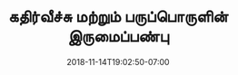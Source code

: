 ---
title: 'கதிர்வீச்சு மற்றும் பருப்பொருளின் இருமைப்பண்பு'
date: 2018-11-14T19:02:50-07:00
draft: false
weight: 3
---